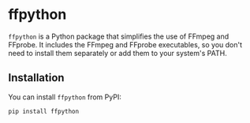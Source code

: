 # ffpython

`ffpython` is a Python package that simplifies the use of FFmpeg and FFprobe. It includes the FFmpeg and FFprobe executables, so you don't need to install them separately or add them to your system's PATH.

## Installation

You can install `ffpython` from PyPI:

```bash
pip install ffpython
